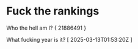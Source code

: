 # Fuck the rankings

Who the hell am I?
{ 21886491 }

What fucking year is it?
[ 2025-03-13T01:53:20Z ]
